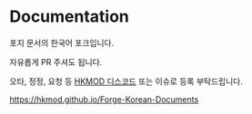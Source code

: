 # Documentation

포지 문서의 한국어 포크입니다.

자유롭게 PR 주셔도 됩니다.

오타, 정정, 요청 등 [HKMOD 디스코드](https://discord.gg/99EcZ8B8nX) 또는 이슈로 등록 부탁드립니다.

https://hkmod.github.io/Forge-Korean-Documents
